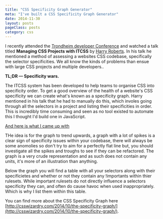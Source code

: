 ```yaml
---
title: "CSS Specificity Graph Generator"
meta: "I've built a CSS Specificity Graph Generator"
date: 2014-11-30
layout: posts
pageClass: posts
category: css
---
```


I recently attended the [Trondheim developer Conference](http://trondheimdc.no/) and
watched a talk titled __Managing CSS Projects with ITCSS__ by [Harry Roberts](https://twitter.com/csswizardry).
In his talk he mentioned a method of assessing a websites CSS codebase, specifically the selector specificities.
We all know the kinds of problems than ensue with large CSS projects and multiple developers..

__TL;DR &mdash; Specificity wars.__

The ITCSS system has been developed to help teams to organise CSS into specificity order.  To get
a good overview of the health of a website's CSS specificity we can create what's known as a specificity
graph.  Harry mentioned in his talk that he had to manually do this, which involes going through all the 
selectors in a project and listing their specificities in order.  This is incredibly time consuming and 
seen as no tool existed to automate this I thought I'd build one in JavaScript.

[And here is what I came up with](http://codepen.io/rbrtsmith/full/oJHDl/)

THe idea is for the graph to trend upwards, a graph with a lot of spikes is a clear sign of specificity
issues within your codebase, there will always be some anomolies so don't try to aim for a perfectly flat line
but, you should investigate all the spikes and troughs to see if they can be refactored.  The graph is a very
crude representation and as such does not contain any units, it's more of an illustration than anything.

Below the graph you will find a table with all your selectors along with their specificietes and whether or not
they contain any !importants within thier rulesets.  While important rulesets do not directly influence a selectors
specificity they can, and often do cause havoc when used inappropriately.  Which is why I list them within this table.

You can find more about the CSS Specificity Graph here [http://csswizardry.com/2014/10/the-specificity-graph/](http://csswizardry.com/2014/10/the-specificity-graph/).

